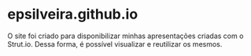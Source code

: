 # epsilveira.github.io
O site foi criado para disponibilizar minhas apresentações criadas com o Strut.io. Dessa forma, é possível visualizar e reutilizar os mesmos.
